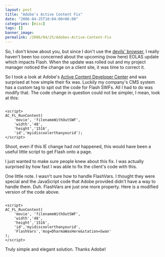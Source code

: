 ```yaml
---
layout: post
title: "Adobe's Active Content Fix"
date: "2006-04-25T10:04:00+06:00"
categories: [misc]
tags: []
banner_image: 
permalink: /2006/04/25/Adobes-Active-Content-Fix
---
```


So, I don't know about you, but since I don't use the <a href="http://www.microsoft.com/windows/ie/default.mspx">devils' browser</a>, I really haven't been too concerned about the upcoming (now here) EOLAS update which impacts Flash. When the update was rolled out and my project manager noticed the change on a client site, it was time to correct it. 

So I took a look at Adobe's <a href="http://www.macromedia.com/devnet/activecontent/">Active Content Developer Center</a> and was surprised at how simple their fix was. Luckily my company's CMS system has a custom tag to spit out the code for Flash SWFs. All I had to do was modify that. The code change in question could not be simpler, I mean, look at this:

<code>
&lt;script&gt;
AC_FL_RunContent(
	'movie', 'filenameWithOutSWF',
	'width','48',
	'height','1516',
	'id','myidiscoolerthanyourid');
&lt;/script&gt;
</code>

Shoot, even if this IE change had <i>not</i> happened, this would have been a useful little script to get Flash onto a page. 

I just wanted to make sure people knew about this fix. I was actually surprised by how fast I was able to fix the client's code with this. 

One little note. I wasn't sure how to handle FlashVars. I thought they were special and the JavaScript code that Adobe provided didn't have a way to handle them. Duh. FlashVars are just one more property. Here is a modified version of the code above.

<code>
&lt;script&gt;
AC_FL_RunContent(
	'movie', 'filenameWithOutSWF',
	'width','48',
	'height','1516',
	'id','myidiscoolerthanyourid',
	'FlashVars','msg=DharmaWasHere&station=Swan'
);
&lt;/script&gt;
</code>

Truly simple and elegant solution. Thanks Adobe!